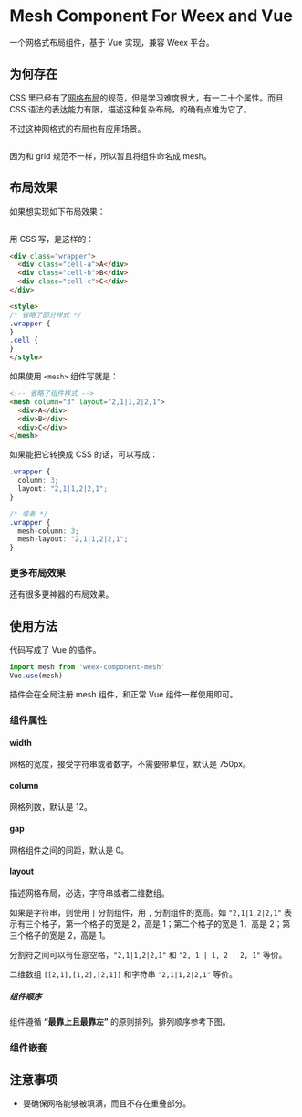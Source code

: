 # Mesh Component For Weex and Vue

一个网格式布局组件，基于 Vue 实现，兼容 Weex 平台。

## 为何存在

CSS 里已经有了[网格布局]()的规范，但是学习难度很大，有一二十个属性。而且 CSS 语法的表达能力有限，描述这种复杂布局，的确有点难为它了。

不过这种网格式的布局也有应用场景。

![]()

因为和 grid 规范不一样，所以暂且将组件命名成 mesh。

## 布局效果

如果想实现如下布局效果：

![]()

用 CSS 写，是这样的：

```html
<div class="wrapper">
  <div class="cell-a">A</div>
  <div class="cell-b">B</div>
  <div class="cell-c">C</div>
</div>

<style>
/* 省略了部分样式 */
.wrapper {
}
.cell {
}
</style>
```

如果使用 `<mesh>` 组件写就是：

```html
<!-- 省略了组件样式 -->
<mesh column="3" layout="2,1|1,2|2,1">
  <div>A</div>
  <div>B</div>
  <div>C</div>
</mesh>
```

如果能把它转换成 CSS 的话，可以写成：

```CSS
.wrapper {
  column: 3;
  layout: "2,1|1,2|2,1";
}

/* 或者 */
.wrapper {
  mesh-column: 3;
  mesh-layout: "2,1|1,2|2,1";
}
```

### 更多布局效果

还有很多更神器的布局效果。

## 使用方法

代码写成了 Vue 的插件。

```js
import mesh from 'weex-component-mesh'
Vue.use(mesh)
```

插件会在全局注册 mesh 组件，和正常 Vue 组件一样使用即可。

### 组件属性

#### width

网格的宽度，接受字符串或者数字，不需要带单位，默认是 750px。

#### column

网格列数，默认是 12。

#### gap

网格组件之间的间距，默认是 0。

#### layout

描述网格布局，必选，字符串或者二维数组。

如果是字符串，则使用 `|` 分割组件，用 `,` 分割组件的宽高。如 `"2,1|1,2|2,1"` 表示有三个格子，第一个格子的宽是 2，高是 1；第二个格子的宽是 1，高是 2；第三个格子的宽是 2，高是 1。

分割符之间可以有任意空格，`"2,1|1,2|2,1"` 和 `"2, 1 | 1, 2 | 2, 1"` 等价。

二维数组 `[[2,1],[1,2],[2,1]]` 和字符串 `"2,1|1,2|2,1"` 等价。

##### 组件顺序

组件遵循 **“最靠上且最靠左”** 的原则排列，排列顺序参考下图。

### 组件嵌套

## 注意事项

+ 要确保网格能够被填满，而且不存在重叠部分。
